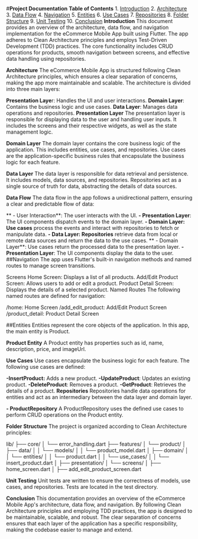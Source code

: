 #**Project Documentation**
**Table of Contents**
    1. [Introduction](#introduction)
    2. [Architecture](#architecture)
    3. [Data Flow](#data-flow)
    4. [Navigation](#navigation)
    5. [Entities](#entities)
    6. [Use Cases](#use-cases)
    7. [Repositories](#repositories)
    8. [Folder Structure](#folder-structure)
    9. [Unit Testing](#unit-testing)
    10. [Conclusion](#conclusion)
**Introduction**
This document provides an overview of the architecture, data flow, and navigation implementation for the eCommerce Mobile App built using Flutter. The app adheres to Clean Architecture principles and employs Test-Driven Development (TDD) practices. The core functionality includes CRUD operations for products, smooth navigation between screens, and effective data handling using repositories.

**Architecture**
The eCommerce Mobile App is structured following Clean Architecture principles, which ensures a clear separation of concerns, making the app more maintainable and scalable. The architecture is divided into three main layers:

**Presentation Laye**r: Handles the UI and user interactions.
**Domain Layer**: Contains the business logic and use cases.
**Data Layer**: Manages data operations and repositories.
**Presentation Layer**
The presentation layer is responsible for displaying data to the user and handling user inputs. It includes the screens and their respective widgets, as well as the state management logic.

**Domain Layer**
The domain layer contains the core business logic of the application. This includes entities, use cases, and repositories. Use cases are the application-specific business rules that encapsulate the business logic for each feature.

**Data Layer**
The data layer is responsible for data retrieval and persistence. It includes models, data sources, and repositories. Repositories act as a single source of truth for data, abstracting the details of data sources.

**Data Flow**
The data flow in the app follows a unidirectional pattern, ensuring a clear and predictable flow of data:

   ** - User Interaction**: The user interacts with the UI.
    **- Presentation Layer**: The UI components dispatch events to the domain layer.
    **- Domain Layer: Use cases** process the events and interact with repositories to fetch or manipulate data.
    **- Data Layer: Repositories** retrieve data from local or remote data sources and return the data to the use cases.
   ** - Domain Layer**: Use cases return the processed data to the presentation layer.
    **- Presentation Layer**: The UI components display the data to the user.
##Navigation
The app uses Flutter's built-in navigation methods and named routes to manage screen transitions.

Screens
Home Screen: Displays a list of all products.
Add/Edit Product Screen: Allows users to add or edit a product.
Product Detail Screen: Displays the details of a selected product.
Named Routes
The following named routes are defined for navigation:

/home: Home Screen
/add_edit_product: Add/Edit Product Screen
/product_detail: Product Detail Screen


##Entities
Entities represent the core objects of the application. In this app, the main entity is Product.

**Product Entity**
A Product entity has properties such as id, name, description, price, and imageUrl.

**Use Cases**
Use cases encapsulate the business logic for each feature. The following use cases are defined:

  **-InsertProduct:** Adds a new product.
  **-UpdateProduct**: Updates an existing product.
  **-DeleteProduct**: Removes a product.
  **-GetProduct**: Retrieves the details of a product.
**Repositories**
Repositories handle data operations for entities and act as an intermediary between the data layer and domain layer.

  **- ProductRepository**
A ProductRepository uses the defined use cases to perform CRUD operations on the Product entity.

**Folder Structure**
The project is organized according to Clean Architecture principles:

lib/
├── core/
│   └── error_handling.dart
├── features/
│   └── product/
│       ├── data/
│       │   └── models/
│       │       └── product_model.dart
│       ├── domain/
│       │   └── entities/
│       │       └── product.dart
│       │   └── use_cases/
│       │       └── insert_product.dart
│       ├── presentation/
│           └── screens/
│               ├── home_screen.dart
│               ├── add_edit_product_screen.dart

**Unit Testing**
Unit tests are written to ensure the correctness of models, use cases, and repositories. Tests are located in the test directory.

**Conclusion**
This documentation provides an overview of the eCommerce Mobile App's architecture, data flow, and navigation. By following Clean Architecture principles and employing TDD practices, the app is designed to be maintainable, scalable, and robust. The clear separation of concerns ensures that each layer of the application has a specific responsibility, making the codebase easier to manage and extend.
